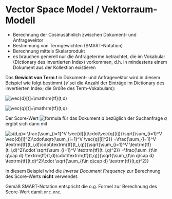 # Vector Space Model / Vektorraum-Modell

* Berechnung der Cosinusähnlich zwischen Dokument- und Anfragevektor
* Bestimmung von Termgewichten (SMART-Notation)
* Berechnung mittels Skalarprodukt
* es brauchen generell nur die Anfrageterme betrachtet, die im Vokabular (Dictionary des invertierten Index) vorkommen, d.h. in mindestens einem Dokument aus der Kollektion existieren

Das **Gewicht von Term _t_** in Dokument- und Anfragevektor wird in diesem Beispiel wie folgt bestimmt (_V_ sei die Anzahl der Einträge im Dictionary
des invertierten Index; die Größe des Term-Vokabulars):

![\vec{d}[t]=\mathrm{tf}(t,d)](https://render.githubusercontent.com/render/math?math=%5CLarge+%5Cdisplaystyle+%5Cvec%7Bd%7D%5Bt%5D%3D%5Cmathrm%7Btf%7D%28t%2Cd%29)

![\vec{q}[t]=\mathrm{tf}(t,q)](https://render.githubusercontent.com/render/math?math=%5CLarge+%5Cdisplaystyle+%5Cvec%7Bq%7D%5Bt%5D%3D%5Cmathrm%7Btf%7D%28t%2Cq%29)

Der Score-Wert ![formula](https://render.githubusercontent.com/render/math?math=s(d,q)) für das Dokument _d_ bezüglich der Suchanfrage _q_ ergibt sich dann mit

![s(d,q)= \frac{\sum_{i=1}^V \vec{d}[i]\cdot\vec{q}[i]}{\sqrt{\sum_{i=1}^V \vec{d}[i]^2}\cdot\sqrt{\sum_{i=1}^V \vec{q}[i]^2}}
=\frac{\sum_{i=1}^V \textrm{tf}(t_i,d)\cdot\textrm{tf}(t_i,q)}{\sqrt{\sum_{i=1}^V \textrm{tf}(t_i,d)^2}\cdot \sqrt{\sum_{i=1}^V \textrm{tf}(t_i,q)^2}}
=\frac{\sum_{t\in q\cap d} \textrm{tf}(t,d)\cdot\textrm{tf}(t,q)}{\sqrt{\sum_{t\in q\cap d} \textrm{tf}(t,d)^2}\cdot \sqrt{\sum_{t\in q\cap d} \textrm{tf}(t,q)^2}}](https://render.githubusercontent.com/render/math?math=s(d,q)=%20\frac{\sum_{i=1}^V%20\vec{d}[i]\cdot\vec{q}[i]}{\sqrt{\sum_{i=1}^V%20\vec{d}[i]^2}\cdot\sqrt{\sum_{i=1}^V%20\vec{q}[i]^2}}%20=\frac{\sum_{i=1}^V%20\textrm{tf}(t_i,d)\cdot\textrm{tf}(t_i,q)}{\sqrt{\sum_{i=1}^V%20\textrm{tf}(t_i,d)^2}\cdot%20\sqrt{\sum_{i=1}^V%20\textrm{tf}(t_i,q)^2}}%20=\frac{\sum_{t\in%20q\cap%20d}%20\textrm{tf}(t,d)\cdot\textrm{tf}(t,q)}{\sqrt{\sum_{t\in%20q\cap%20d}%20\textrm{tf}(t,d)^2}\cdot%20\sqrt{\sum_{t\in%20q\cap%20d}%20\textrm{tf}(t,q)^2}})

In diesem Beispiel wird die _Inverse Document Frequency_ zur Berechnung des Score-Werts **nicht** verwendet.

Gemäß SMART-Notation entspricht die o.g. Formel zur Berechnung des Score-Wert damit `nnc.nnc`.
